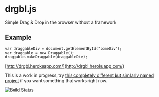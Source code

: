 drgbl.js
============

Simple Drag &amp; Drop in the browser without a framework

## Example

	var draggableDiv = document.getElementById("someDiv");
	var draggable = new Draggable();
	draggable.makeDraggable(draggableDiv);

[http://drgbl.herokuapp.com/](http://drgbl.herokuapp.com/)

This is a work in progress, try [this completely different but similarly named project](https://github.com/gtramontina/draggable.js) if you want something that works right now.

[![Build Status](https://secure.travis-ci.org/kenoir/drgbl.js.png?branch=master)](http://travis-ci.org/kenoir/drgbl.js)